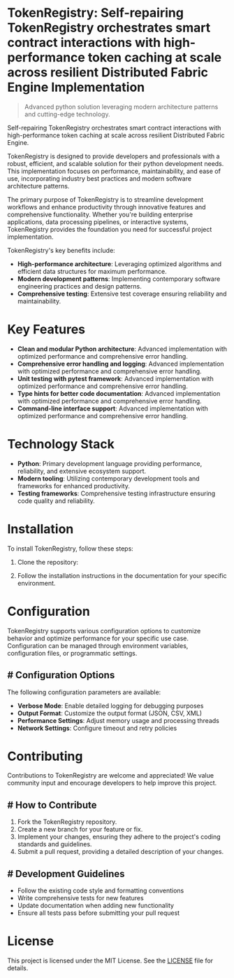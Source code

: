 <!-- fallback_TokenRegistry_20251021150402_76531 -->

# TokenRegistry: Self-repairing TokenRegistry orchestrates smart contract interactions with high-performance token caching at scale across resilient Distributed Fabric Engine Implementation
> Advanced python solution leveraging modern architecture patterns and cutting-edge technology.

Self-repairing TokenRegistry orchestrates smart contract interactions with high-performance token caching at scale across resilient Distributed Fabric Engine.

TokenRegistry is designed to provide developers and professionals with a robust, efficient, and scalable solution for their python development needs. This implementation focuses on performance, maintainability, and ease of use, incorporating industry best practices and modern software architecture patterns.

The primary purpose of TokenRegistry is to streamline development workflows and enhance productivity through innovative features and comprehensive functionality. Whether you're building enterprise applications, data processing pipelines, or interactive systems, TokenRegistry provides the foundation you need for successful project implementation.

TokenRegistry's key benefits include:

* **High-performance architecture**: Leveraging optimized algorithms and efficient data structures for maximum performance.
* **Modern development patterns**: Implementing contemporary software engineering practices and design patterns.
* **Comprehensive testing**: Extensive test coverage ensuring reliability and maintainability.

# Key Features

* **Clean and modular Python architecture**: Advanced implementation with optimized performance and comprehensive error handling.
* **Comprehensive error handling and logging**: Advanced implementation with optimized performance and comprehensive error handling.
* **Unit testing with pytest framework**: Advanced implementation with optimized performance and comprehensive error handling.
* **Type hints for better code documentation**: Advanced implementation with optimized performance and comprehensive error handling.
* **Command-line interface support**: Advanced implementation with optimized performance and comprehensive error handling.

# Technology Stack

* **Python**: Primary development language providing performance, reliability, and extensive ecosystem support.
* **Modern tooling**: Utilizing contemporary development tools and frameworks for enhanced productivity.
* **Testing frameworks**: Comprehensive testing infrastructure ensuring code quality and reliability.

# Installation

To install TokenRegistry, follow these steps:

1. Clone the repository:


2. Follow the installation instructions in the documentation for your specific environment.

# Configuration

TokenRegistry supports various configuration options to customize behavior and optimize performance for your specific use case. Configuration can be managed through environment variables, configuration files, or programmatic settings.

## # Configuration Options

The following configuration parameters are available:

* **Verbose Mode**: Enable detailed logging for debugging purposes
* **Output Format**: Customize the output format (JSON, CSV, XML)
* **Performance Settings**: Adjust memory usage and processing threads
* **Network Settings**: Configure timeout and retry policies

# Contributing

Contributions to TokenRegistry are welcome and appreciated! We value community input and encourage developers to help improve this project.

## # How to Contribute

1. Fork the TokenRegistry repository.
2. Create a new branch for your feature or fix.
3. Implement your changes, ensuring they adhere to the project's coding standards and guidelines.
4. Submit a pull request, providing a detailed description of your changes.

## # Development Guidelines

* Follow the existing code style and formatting conventions
* Write comprehensive tests for new features
* Update documentation when adding new functionality
* Ensure all tests pass before submitting your pull request

# License

This project is licensed under the MIT License. See the [LICENSE](https://github.com/Hantan1080/TokenRegistry/blob/main/LICENSE) file for details.
